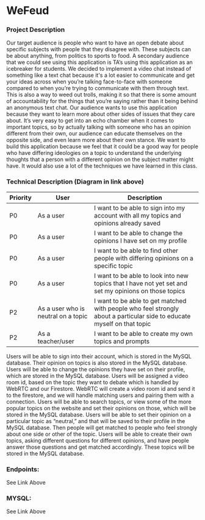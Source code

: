 # WeFeud

### Project Description
Our target audience is people who want to have an open debate about specific subjects with people that they disagree with. These subjects can be about anything, from politics to sports to food. A secondary audience that we could see using this application is TA’s using this application as an icebreaker for students. We decided to implement a video chat instead of something like a text chat because it's a lot easier to communicate and get your ideas across when you’re talking face-to-face with someone compared to when you’re trying to communicate with them through text. This is also a way to weed out trolls, making it so that there is some amount of accountability for the things that you’re saying rather than it being behind an anonymous text chat. 
Our audience wants to use this application because they want to learn more about other sides of issues that they care about. It’s very easy to get into an echo chamber when it comes to important topics, so by actually talking with someone who has an opinion different from their own, our audience can educate themselves on the opposite side, and even learn more about their own stance. 
	We want to build this application because we feel that it could be a good way for people who have differing ideologies on a topic to understand the underlying thoughts that a person with a different opinion on the subject matter might have. It would also use a lot of the techniques we have learned in this class.

### Technical Description (Diagram in link above)
| Priority | User                                | Description |
|----------|-------------------------------------|-------------|
| P0       | As a user                           | I want to be able to sign into my account with all my topics and opinions already saved|
| P0       | As a user                           | I want to be able to change the opinions I have set on my profile|
| P0       | As a user                           | I want to be able to find other people with differing opinions on a specific topic|
| P0       | As a user                           | I want to be able to look into new topics that I have not yet set and set my opinions on those topics|
| P2       | As a user who is neutral on a topic | I want to be able to get matched with people who feel strongly about a particular side to educate myself on that topic|
| P2       | As a teacher/user                   | I want to be able to create my own topics and prompts|


Users will be able to sign into their account, which is stored in the MySQL database. Their opinion on topics is also stored in the MySQL database.
Users will be able to change the opinions they have set on their profile, which are stored in the MySQL database.
Users will be assigned a video room id, based on the topic they want to debate which is handled by WebRTC and our Firestore. WebRTC will create a video room id and send it to the firestore, and we will handle matching users and pairing them with a connection.
Users will be able to search topics, or view some of the more popular topics on the website and set their opinions on those, which will be stored in the MySQL database.
Users will be able to set their opinion on a particular topic as “neutral,” and that will be saved to their profile in the MySQL database. Then people will get matched to people who feel strongly about one side or other of the topic.
Users will be able to create their own topics, asking different questions for different opinions, and have people answer those questions and get matched accordingly. These topics will be stored in the MySQL database.

### Endpoints: 
See Link Above

### MYSQL:
See Link Above







